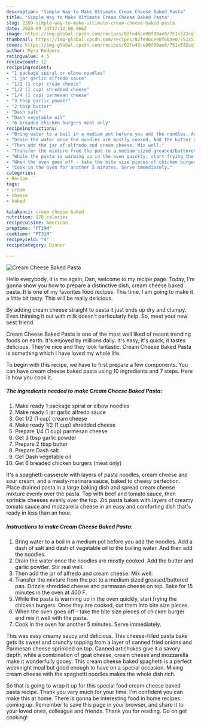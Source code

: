 ```yaml
---
description: "Simple Way to Make Ultimate Cream Cheese Baked Pasta"
title: "Simple Way to Make Ultimate Cream Cheese Baked Pasta"
slug: 2269-simple-way-to-make-ultimate-cream-cheese-baked-pasta
date: 2020-09-14T17:12:06.966Z
image: https://img-global.cpcdn.com/recipes/02fe46ce00f80ae0/751x532cq70/cream-cheese-baked-pasta-recipe-main-photo.jpg
thumbnail: https://img-global.cpcdn.com/recipes/02fe46ce00f80ae0/751x532cq70/cream-cheese-baked-pasta-recipe-main-photo.jpg
cover: https://img-global.cpcdn.com/recipes/02fe46ce00f80ae0/751x532cq70/cream-cheese-baked-pasta-recipe-main-photo.jpg
author: Myra Rodgers
ratingvalue: 4.5
reviewcount: 12
recipeingredient:
- "1 package spiral or elbow noodles"
- "1 jar garlic alfredo sauce"
- "1/2 (1 cup) cream cheese"
- "1/2 (1 cup) shredded cheese"
- "1/4 (1 cup) parmesan cheese"
- "3 tbsp garlic powder"
- "2 tbsp butter"
- "Dash salt"
- "Dash vegetable oil"
- "6 breaded chicken burgers meat only"
recipeinstructions:
- "Bring water to a boil in a medium pot before you add the noodles. Add a dash of salt and dash of vegetable oil to the boiling water. And then add the noodles."
- "Drain the water once the noodles are mostly cooked. Add the butter and garlic powder. Stir real well."
- "Then add the jar of alfredo and cream cheese. Mix well."
- "Transfer the mixture from the pot to a medium sized greased/buttered pan. Drizzle shredded cheese and parmasan cheese on top. Bake for 15 minutes in the oven at 400 F."
- "While the pasta is warming up in the oven quickly, start frying the chicken burgers. Once they are cooked, cut them into bite size pieces."
- "When the oven goes off - take the bite size pieces of chicken burger and mix it well with the pasta."
- "Cook in the oven for another 5 minutes. Serve immediately."
categories:
- Recipe
tags:
- cream
- cheese
- baked

katakunci: cream cheese baked 
nutrition: 178 calories
recipecuisine: American
preptime: "PT39M"
cooktime: "PT31M"
recipeyield: "4"
recipecategory: Dinner

---
```



![Cream Cheese Baked Pasta](https://img-global.cpcdn.com/recipes/02fe46ce00f80ae0/751x532cq70/cream-cheese-baked-pasta-recipe-main-photo.jpg)

Hello everybody, it is me again, Dan, welcome to my recipe page. Today, I'm gonna show you how to prepare a distinctive dish, cream cheese baked pasta. It is one of my favorites food recipes. This time, I am going to make it a little bit tasty. This will be really delicious.

By adding cream cheese straight to pasta it just ends up dry and clumpy. Even thinning it out with milk doesn&#39;t particularly help. So, meet your new best friend.

Cream Cheese Baked Pasta is one of the most well liked of recent trending foods on earth. It's enjoyed by millions daily. It's easy, it's quick, it tastes delicious. They're nice and they look fantastic. Cream Cheese Baked Pasta is something which I have loved my whole life.


To begin with this recipe, we have to first prepare a few components. You can have cream cheese baked pasta using 10 ingredients and 7 steps. Here is how you cook it.

<!--inarticleads1-->

##### The ingredients needed to make Cream Cheese Baked Pasta:

1. Make ready 1 package spiral or elbow noodles
1. Make ready 1 jar garlic alfredo sauce
1. Get 1/2 (1 cup) cream cheese
1. Make ready 1/2 (1 cup) shredded cheese
1. Prepare 1/4 (1 cup) parmesan cheese
1. Get 3 tbsp garlic powder
1. Prepare 2 tbsp butter
1. Prepare Dash salt
1. Get Dash vegetable oil
1. Get 6 breaded chicken burgers (meat only)


It&#39;s a spaghetti casserole with layers of pasta noodles, cream cheese and sour cream, and a meaty-marinara sauce, baked to cheesy perfection. Place drained pasta in a large baking dish and spread cream cheese mixture evenly over the pasta. Top with beef and tomato sauce, then sprinkle cheeses evenly over the top. Ziti pasta bakes with layers of creamy tomato sauce and mozzarella cheese in an easy and comforting dish that&#39;s ready in less than an hour. 

<!--inarticleads2-->

##### Instructions to make Cream Cheese Baked Pasta:

1. Bring water to a boil in a medium pot before you add the noodles. Add a dash of salt and dash of vegetable oil to the boiling water. And then add the noodles.
1. Drain the water once the noodles are mostly cooked. Add the butter and garlic powder. Stir real well.
1. Then add the jar of alfredo and cream cheese. Mix well.
1. Transfer the mixture from the pot to a medium sized greased/buttered pan. Drizzle shredded cheese and parmasan cheese on top. Bake for 15 minutes in the oven at 400 F.
1. While the pasta is warming up in the oven quickly, start frying the chicken burgers. Once they are cooked, cut them into bite size pieces.
1. When the oven goes off - take the bite size pieces of chicken burger and mix it well with the pasta.
1. Cook in the oven for another 5 minutes. Serve immediately.


This was easy creamy saucy and delicious. This cheese-filled pasta bake gets its sweet and crunchy topping from a layer of canned fried onions and Parmesan cheese sprinkled on top. Canned artichokes give it a savory depth, while a combination of goat cheese, cream cheese and mozzarella make it wonderfully gooey. This cream cheese baked spaghetti is a perfect weeknight meal but good enough to have on a special occasion. Mixing cream cheese with the spaghetti noodles makes the whole dish rich. 

So that is going to wrap it up for this special food cream cheese baked pasta recipe. Thank you very much for your time. I'm confident you can make this at home. There is gonna be interesting food in home recipes coming up. Remember to save this page in your browser, and share it to your loved ones, colleague and friends. Thank you for reading. Go on get cooking!
